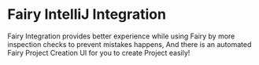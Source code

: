 # Fairy IntelliJ Integration

<!-- Plugin description -->

Fairy Integration provides better experience while using Fairy by more inspection checks to prevent mistakes happens, And there is an automated Fairy Project Creation UI for you to create Project easily!

<!-- Plugin description end -->